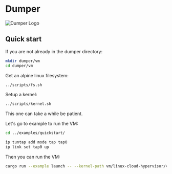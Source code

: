 # Dumper

![Dumper Logo](https://cdn.discordapp.com/attachments/1351126477852119060/1352683557264294069/dumper_lumper_logo.jpg?ex=67dee83b&is=67dd96bb&hm=36c450eb3ee634e3bb54f632ea9ade34cbe24b988237c27f442cd87c55f751d5&)


## Quick start

If you are not already in the dumper directory:
```sh
mkdir dumper/vm
cd dumper/vm
```

Get an alpine linux filesystem:
```sh
../scripts/fs.sh
```

Setup a kernel:
```sh
../scripts/kernel.sh
```
This one can take a while be patient.

Let's go to example to run the VM:
```sh
cd ../examples/quickstart/
```

```sh
ip tuntap add mode tap tap0
ip link set tap0 up
```

Then you can run the VM:
```sh
cargo run --example launch -- --kernel-path vm/linux-cloud-hypervisor/vmlinux --initramfs-path vm/initramfs.img
```
